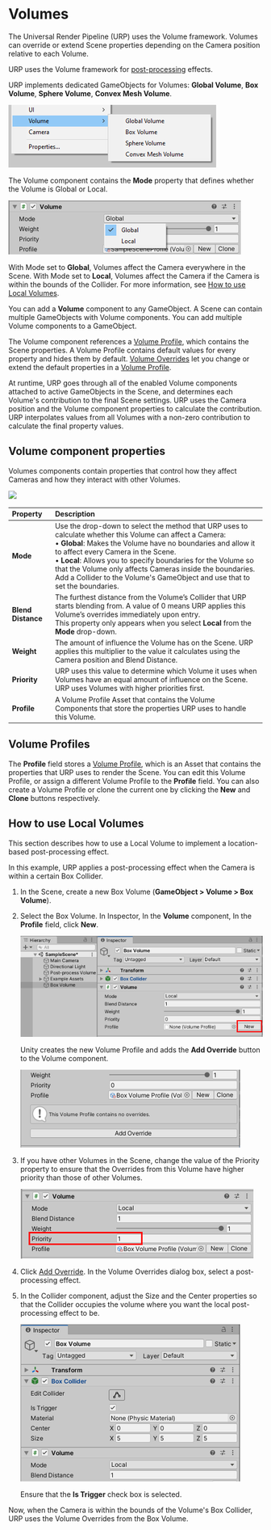 # Volumes

The Universal Render Pipeline (URP) uses the Volume framework. Volumes can override or extend Scene properties depending on the Camera position relative to each Volume. 

URP uses the Volume framework for [post-processing](integration-with-post-processing.md#post-proc-how-to) effects. 

URP implements dedicated GameObjects for Volumes: **Global Volume**, **Box Volume**, **Sphere Volume**, **Convex Mesh Volume**.

![Volume types](Images/post-proc/volume-volume-types.png)

The Volume component contains the **Mode** property that defines whether the Volume is Global or Local.

![Volume Mode property](Images/post-proc/volume-mode-prop.png)

With Mode set to **Global**, Volumes affect the Camera everywhere in the Scene. With Mode set to **Local**, Volumes affect the Camera if the Camera is within the bounds of the Collider. For more information, see [How to use Local Volumes](#volume-local).

You can add a __Volume__ component to any GameObject. A Scene can contain multiple GameObjects with Volume components. You can add multiple Volume components to a GameObject.

The Volume component references a [Volume Profile](VolumeProfile.md), which contains the Scene properties. A Volume Profile contains default values for every property and hides them by default. [Volume Overrides](VolumeOverrides.md) let you change or extend the default properties in a [Volume Profile](VolumeProfile.md).

At runtime, URP goes through all of the enabled Volume components attached to active GameObjects in the Scene, and determines each Volume's contribution to the final Scene settings. URP uses the Camera position and the Volume component properties to calculate the contribution. URP interpolates values from all Volumes with a non-zero contribution to calculate the final property values.

## Volume component properties

Volumes components contain properties that control how they affect Cameras and how they interact with other Volumes.

![](/Images/Inspectors/Volume1.png)

| Property           | Description                                                  |
| :----------------- | :----------------------------------------------------------- |
| **Mode**           | Use the drop-down to select the method that URP uses to calculate whether this Volume can affect a Camera:<br />&#8226; **Global**: Makes the Volume have no boundaries and allow it to affect every Camera in the Scene.<br />&#8226; **Local**: Allows you to specify boundaries for the Volume so that the Volume only affects Cameras inside the boundaries. Add a Collider to the Volume's GameObject and use that to set the boundaries. |
| **Blend Distance** | The furthest distance from the Volume’s Collider that URP starts blending from. A value of 0 means URP applies this Volume’s overrides immediately upon entry.<br />This property only appears when you select **Local** from the **Mode** drop-down. |
| **Weight**         | The amount of influence the Volume has on the Scene. URP applies this multiplier to the value it calculates using the Camera position and Blend Distance. |
| **Priority**       | URP uses this value to determine which Volume it uses when Volumes have an equal amount of influence on the Scene. URP uses Volumes with higher priorities first. |
| **Profile**        | A Volume Profile Asset that contains the Volume Components that store the properties URP uses to handle this Volume. |

## Volume Profiles

The __Profile__ field stores a [Volume Profile](VolumeProfile.md), which is an Asset that contains the properties that URP uses to render the Scene. You can edit this Volume Profile, or assign a different Volume Profile to the __Profile__ field. You can also create a Volume Profile or clone the current one by clicking the __New__ and __Clone__ buttons respectively.

## <a name="volume-local"></a>How to use Local Volumes

This section describes how to use a Local Volume to implement a location-based post-processing effect.

In this example, URP applies a post-processing effect when the Camera is within a certain Box Collider.

1. In the Scene, create a new Box Volume (**GameObject > Volume > Box Volume**).

2. Select the Box Volume. In Inspector, In the **Volume** component, In the **Profile** field, click **New**.

    ![Create new Volume Profile.](Images/post-proc/volume-box-new-profile.png)

    Unity creates the new Volume Profile and adds the **Add Override** button to the Volume component.

    ![New Volume Profile created.](Images/post-proc/volume-new-profile-created.png)

3. If you have other Volumes in the Scene, change the value of the Priority property to ensure that the Overrides from this Volume have higher priority than those of other Volumes.

    ![Volume priority](Images/post-proc/volume-priority.png)

3. Click [Add Override](VolumeOverrides.md#volume-add-override). In the Volume Overrides dialog box, select a post-processing effect.

4. In the Collider component, adjust the Size and the Center properties so that the Collider occupies the volume where you want the local post-processing effect to be.

    ![Adjust the Box Collider size and position.](Images/post-proc/volume-box-collider.png)

    Ensure that the **Is Trigger** check box is selected.

Now, when the Camera is within the bounds of the Volume's Box Collider, URP uses the Volume Overrides from the Box Volume.
